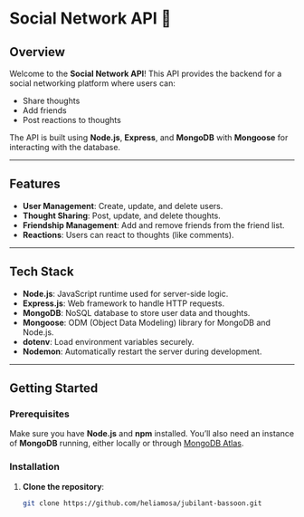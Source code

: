 # Social Network API 🚀

## Overview

Welcome to the **Social Network API**! This API provides the backend for a social networking platform where users can:

- Share thoughts
- Add friends
- Post reactions to thoughts

The API is built using **Node.js**, **Express**, and **MongoDB** with **Mongoose** for interacting with the database.

---

## Features

- **User Management**: Create, update, and delete users.
- **Thought Sharing**: Post, update, and delete thoughts.
- **Friendship Management**: Add and remove friends from the friend list.
- **Reactions**: Users can react to thoughts (like comments).

---

## Tech Stack

- **Node.js**: JavaScript runtime used for server-side logic.
- **Express.js**: Web framework to handle HTTP requests.
- **MongoDB**: NoSQL database to store user data and thoughts.
- **Mongoose**: ODM (Object Data Modeling) library for MongoDB and Node.js.
- **dotenv**: Load environment variables securely.
- **Nodemon**: Automatically restart the server during development.

---

## Getting Started

### Prerequisites

Make sure you have **Node.js** and **npm** installed. You’ll also need an instance of **MongoDB** running, either locally or through [MongoDB Atlas](https://www.mongodb.com/cloud/atlas).

### Installation

1. **Clone the repository**:
   ```bash
   git clone https://github.com/heliamosa/jubilant-bassoon.git